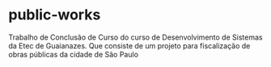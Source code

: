 # public-works
Trabalho de Conclusão de Curso do curso de Desenvolvimento de Sistemas da Etec de Guaianazes. Que consiste de um projeto para fiscalização de obras públicas da cidade de São Paulo
